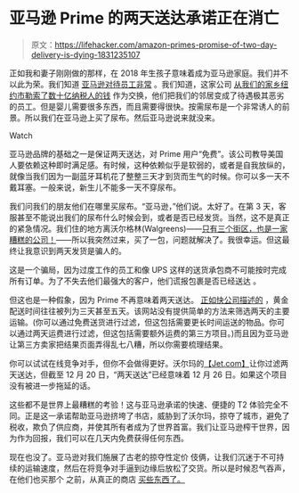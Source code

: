 # 亚马逊 Prime 的两天送达承诺正在消亡

> 原文：<https://lifehacker.com/amazon-primes-promise-of-two-day-delivery-is-dying-1831235107>

正如我和妻子刚刚做的那样，在 2018 年生孩子意味着成为亚马逊家庭。我们并不以此为荣。我们知道 [亚马逊对待员工非常](https://gawker.com/what-is-life-like-for-an-amazon-worker-949664345) 。我们知道，这家公司 [从我们的家乡纽约市勒索了数十亿纳税人的钱](https://splinternews.com/the-war-against-amazon-is-here-1831227559) 作为交换，他们把我们的邻居变成了待遇极其恶劣的员工。但是婴儿需要很多东西，而且需要得很快。按需尿布是一个非常诱人的前景。所以我们在亚马逊上买了尿布。然后亚马逊说来就没来。

Watch

亚马逊品牌的基础之一是保证两天送达，对 Prime 用户“免费”。该公司教导美国人要依赖这种即时满足感。有时候，这种依赖似乎是软弱的，或者是自我放纵的，就像当我们因为一副蓝牙耳机花了整整三天才到货而生气的时候。你可以多一天不戴耳塞。一般来说，新生儿不能多一天不穿尿布。

我们问我们的朋友他们在哪里买尿布。“亚马逊，”他们说。太好了。在第 3 天，客服甚至不能说出我们的尿布什么时候会到，或者是否已经发货。当然，这不是真正的紧急情况。我们住的地方离沃尔格林(Walgreens)——[只有三个街区，也是一家糟糕的公司！](https://www.nytimes.com/2018/12/09/opinion/wisconsin-republicans-walgreens-campaign-finance.html)——所以我突然过来，买了一包，问题就解决了。我很幸运。但这最终让我意识到两天发货是骗人的。

这是一个骗局，因为过度工作的员工和像 UPS 这样的送货承包商不可能按时完成所有订单。为了不失去他们最强大的客户，他们谎报包裹是否已经送达 。

但这也是一种假象，因为 Prime 不再意味着两天送达。 [正如快公司描述的](https://www.fastcompany.com/90283658/amazon-prime-is-getting-worse-and-its-making-me-question-the-nature-of-reality) ，黄金配送时间往往被列为三天甚至五天。该网站没有提供简单的方法来筛选两天的主要运输。(你可以通过免费送货进行过滤，但这包括需要更长时间运送的物品。你可以通过两天运费进行过滤，但这包括需要额外运费的第三方项目。)而且因为亚马逊让第三方卖家把结果页面弄得乱七八糟，所以你需要梳理结果。

你可以试试在线竞争对手，但你不会做得更好。沃尔玛的[【Jet.com】](https://jet.com/)让你过滤两天送达，但截至 12 月 20 日，“两天送达”已经意味着 12 月 26 日。如果这个项目没有被进一步拖延的话。

这些都不是世界上最糟糕的考验！这与亚马逊承诺的快速、便捷的 T2 体验完全不同。正是这一承诺帮助亚马逊挤垮了书店，威胁到了沃尔玛，掠夺了城市，避免了税收，欺负了供应商，并使其所有者成为了世界首富。我们让亚马逊榨干世界，因为作为回报，我们可以在几天内免费获得任何东西。

现在也没了。亚马逊对我们施展了古老的掠夺性定价 伎俩，让我们沉迷于不可持续的运输速度，然后在将竞争对手逼到边缘后放松了交货。所以是时候忍气吞声，在他们也买那个 之前，从真正的商店 [买些东西了。](https://www.forbes.com/sites/richardkestenbaum/2018/12/16/amazon-whole-foods-supermarkets-grocery-massive-change/#1d6e072469cc)